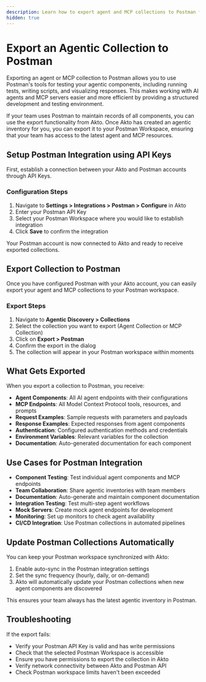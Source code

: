 ```yaml
---
description: Learn how to export agent and MCP collections to Postman for testing and documentation.
hidden: true
---
```


# Export an Agentic Collection to Postman

Exporting an agent or MCP collection to Postman allows you to use Postman's tools for testing your agentic components, including running tests, writing scripts, and visualizing responses. This makes working with AI agents and MCP servers easier and more efficient by providing a structured development and testing environment.

If your team uses Postman to maintain records of all components, you can use the export functionality from Akto. Once Akto has created an agentic inventory for you, you can export it to your Postman Workspace, ensuring that your team has access to the latest agent and MCP resources.

## Setup Postman Integration using API Keys

First, establish a connection between your Akto and Postman accounts through API Keys.

### Configuration Steps

1. Navigate to **Settings > Integrations > Postman > Configure** in Akto
2. Enter your Postman API Key
3. Select your Postman Workspace where you would like to establish integration
4. Click **Save** to confirm the integration

Your Postman account is now connected to Akto and ready to receive exported collections.

## Export Collection to Postman

Once you have configured Postman with your Akto account, you can easily export your agent and MCP collections to your Postman workspace.

### Export Steps

1. Navigate to **Agentic Discovery > Collections**
2. Select the collection you want to export (Agent Collection or MCP Collection)
3. Click on **Export > Postman**
4. Confirm the export in the dialog
5. The collection will appear in your Postman workspace within moments

## What Gets Exported

When you export a collection to Postman, you receive:

- **Agent Components**: All AI agent endpoints with their configurations
- **MCP Endpoints**: All Model Context Protocol tools, resources, and prompts
- **Request Examples**: Sample requests with parameters and payloads
- **Response Examples**: Expected responses from agent components
- **Authentication**: Configured authentication methods and credentials
- **Environment Variables**: Relevant variables for the collection
- **Documentation**: Auto-generated documentation for each component

## Use Cases for Postman Integration

- **Component Testing**: Test individual agent components and MCP endpoints
- **Team Collaboration**: Share agentic inventories with team members
- **Documentation**: Auto-generate and maintain component documentation
- **Integration Testing**: Test multi-step agent workflows
- **Mock Servers**: Create mock agent endpoints for development
- **Monitoring**: Set up monitors to check agent availability
- **CI/CD Integration**: Use Postman collections in automated pipelines

## Update Postman Collections Automatically

You can keep your Postman workspace synchronized with Akto:

1. Enable auto-sync in the Postman integration settings
2. Set the sync frequency (hourly, daily, or on-demand)
3. Akto will automatically update your Postman collections when new agent components are discovered

This ensures your team always has the latest agentic inventory in Postman.

## Troubleshooting

If the export fails:
- Verify your Postman API Key is valid and has write permissions
- Check that the selected Postman Workspace is accessible
- Ensure you have permissions to export the collection in Akto
- Verify network connectivity between Akto and Postman API
- Check Postman workspace limits haven't been exceeded
